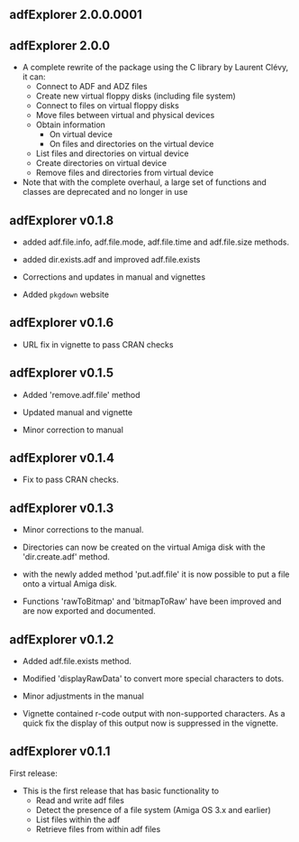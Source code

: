 adfExplorer 2.0.0.0001
-------------

adfExplorer 2.0.0
-------------

  * A complete rewrite of the package using the
    C library by Laurent Clévy, it can:
    * Connect to ADF and ADZ files
    * Create new virtual floppy disks (including file system)
    * Connect to files on virtual floppy disks
    * Move files between virtual and physical devices
    * Obtain information
      * On virtual device
      * On files and directories on the virtual device
    * List files and directories on virtual device
    * Create directories on virtual device
    * Remove files and directories from virtual device
  * Note that with the complete overhaul, a large set
    of functions and classes are deprecated and no longer in use

adfExplorer v0.1.8
-------------

 * added adf.file.info, adf.file.mode, adf.file.time
   and adf.file.size methods.

 * added dir.exists.adf and improved adf.file.exists
 
 * Corrections and updates in manual and vignettes
 
 * Added `pkgdown` website

adfExplorer v0.1.6
-------------

 * URL fix in vignette to pass CRAN checks

adfExplorer v0.1.5
-------------

 * Added 'remove.adf.file' method

 * Updated manual and vignette

 * Minor correction to manual

adfExplorer v0.1.4
-------------

 * Fix to pass CRAN checks.

adfExplorer v0.1.3
-------------

 * Minor corrections to the manual.

 * Directories can now be created on the virtual Amiga
   disk with the 'dir.create.adf' method.

 * with the newly added method 'put.adf.file' it is now
   possible to put a file onto a virtual Amiga disk.

 * Functions 'rawToBitmap' and 'bitmapToRaw' have been
   improved and are now exported and documented.

adfExplorer v0.1.2
-------------

 * Added adf.file.exists method.
 
 * Modified 'displayRawData' to convert more special
   characters to dots.

 * Minor adjustments in the manual

 * Vignette contained r-code output with non-supported
   characters. As a quick fix the display of this output
   now is suppressed in the vignette.

adfExplorer v0.1.1
-------------

First release:

 * This is the first release that has basic functionality to
   - Read and write adf files
   - Detect the presence of a file system (Amiga OS 3.x and earlier)
   - List files within the adf
   - Retrieve files from within adf files